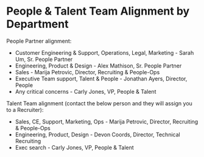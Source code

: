 # People & Talent Team Alignment by Department

People Partner alignment:

- Customer Engineering & Support, Operations, Legal, Marketing - Sarah Um, Sr. People Partner
- Engineering, Product & Design - Alex Mathison, Sr. People Partner
- Sales - Marija Petrovic, Director, Recruiting & People-Ops
- Executive Team support, Talent & People - Jonathan Ayers, Director, People
- Any critical concerns - Carly Jones, VP, People & Talent

Talent Team alignment (contact the below person and they will assign you to a Recruiter):

- Sales, CE, Support, Marketing, Ops - Marija Petrovic, Director, Recruiting & People-Ops
- Engineering, Product, Design - Devon Coords, Director, Technical Recruiting
- Exec search - Carly Jones, VP, People & Talent
